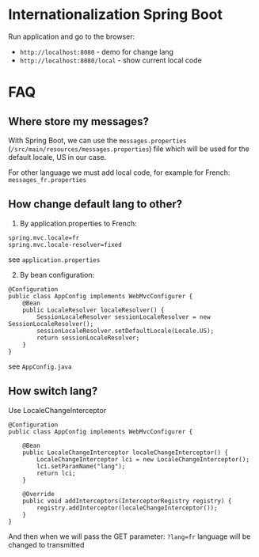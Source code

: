 # Internationalization Spring Boot

Run application and go to the browser:

* `http://localhost:8080` - demo for change lang
* `http://localhost:8080/local` - show current local code

# FAQ

## Where store my messages?

With Spring Boot, we can use the `messages.properties` (`/src/main/resources/messages.properties`) file which will be used for the default locale, US in our case.

For other language we must add local code, for example for French: `messages_fr.properties`

## How change default lang to other?

1. By application.properties to French:

```
spring.mvc.locale=fr
spring.mvc.locale-resolver=fixed
```

see `application.properties`

2. By bean configuration:

```
@Configuration
public class AppConfig implements WebMvcConfigurer {
    @Bean
    public LocaleResolver localeResolver() {
        SessionLocaleResolver sessionLocaleResolver = new SessionLocaleResolver();
        sessionLocaleResolver.setDefaultLocale(Locale.US);
        return sessionLocaleResolver;
    }
}
```

see `AppConfig.java`

## How switch lang?

Use LocaleChangeInterceptor

```
@Configuration
public class AppConfig implements WebMvcConfigurer {

    @Bean
    public LocaleChangeInterceptor localeChangeInterceptor() {
        LocaleChangeInterceptor lci = new LocaleChangeInterceptor();
        lci.setParamName("lang");
        return lci;
    }

    @Override
    public void addInterceptors(InterceptorRegistry registry) {
        registry.addInterceptor(localeChangeInterceptor());
    }
}
```

And then when we will pass the GET parameter: `?lang=fr` language will be changed to transmitted